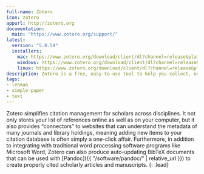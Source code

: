 ```yaml
---
full-name: Zotero
icon: zotero
appurl: http://zotero.org
documentation:
  main: "https://www.zotero.org/support/"
latest:
  version: "5.0.59"
  installers:
    mac: https://www.zotero.org/download/client/dl?channel=release&platform=mac&version=5.0.59
    windows: https://www.zotero.org/download/client/dl?channel=release&platform=win32&version=5.0.59
    linux: https://www.zotero.org/download/client/dl?channel=release&platform=linux-x86_64&version=5.0.59
description: Zotero is a free, easy-to-use tool to help you collect, organize, cite, and share research.
tags:
- lehman
- simple-paper
- text
---
```


Zotero simplifies citation management for scholars across disciplines. It not
only stores your list of references online as well as on your computer, but it
also provides “connectors” to websites that can understand the metadata of
many journals and library holdings, meaning adding new items to your citation
database is often simply a one-click affair. Furthermore, in addition to
integrating with traditional word processing software programs like Microsoft
Word, Zotero can also produce auto-updating BibTeX documents that can be used
with [Pandoc]({{ "/software/pandoc/" | relative_url }}) to create properly cited scholarly articles and
manuscripts.
{: .lead}
